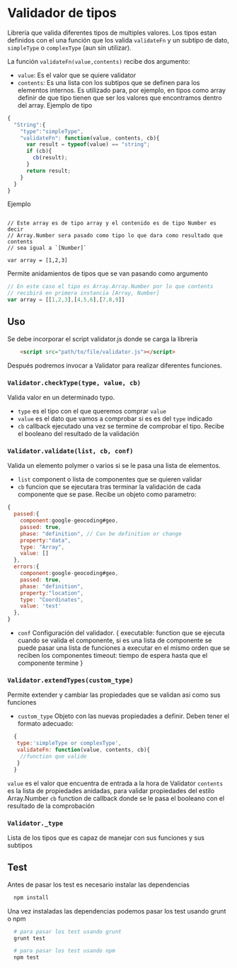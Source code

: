 # Validador de tipos

Librería que valida diferentes tipos de multiples valores. Los tipos estan definidos
con el una función que los valida `validateFn` y un subtipo de dato, `simpleType` o
`complexType` (aun sin utilizar).

La función `validateFn(value,contents)` recibe dos argumento:
  * `value`: Es el valor que se quiere validator
  * `contents`: Es una lista con los subtipos que se definen para los elementos
  internos. Es utilizado para, por ejemplo, en tipos como array definir de que
  tipo tienen que ser los valores que encontramos dentro del array.
Ejemplo de tipo

```javascript
{
  "String":{
    "type":"simpleType",
    "validateFn": function(value, contents, cb){
      var result = typeof(value) == "string";
      if (cb){
        cb(result);
      }
      return result;
    }
  }
}
```

Ejemplo

```javasript

// Este array es de tipo array y el contenido es de tipo Number es decir
// Array.Number sera pasado como tipo lo que dara como resultado que contents
// sea igual a `[Number]`

var array = [1,2,3]

```
Permite anidamientos de tipos que se van pasando como argumento

``` javascript
// En este caso el tipo es Array.Array.Number por lo que contents
// recibirá en primera instancia [Array, Number]
var array = [[1,2,3],[4,5,6],[7,8,9]]
```

## Uso

Se debe incorporar el script validator.js donde se carga la librería

```html
    <script src="path/to/file/validator.js"></script>
```
Después podremos invocar a Validator para realizar diferentes funciones.

### `Validator.checkType(type, value, cb)`

Valida valor en un determinado typo.

  * `type` es el tipo con el que queremos comprar `value`
  * `value` es el dato que vamos a comprobar si es es del `type` indicado
  * `cb` callback ejecutado una vez se termine de comprobar el tipo. Recibe el booleano del resultado de la validación

### `Validator.validate(list, cb, conf)`

Valida un elemento polymer o varios si se le pasa una lista de elementos.

  * `list` component o lista de componentes que se quieren validar
  * `cb` funcion que se ejecutara tras terminar la validación de cada componente que se pase. Recibe un objeto como parametro:

  ```javascript
  {
    passed:{
      component:google-geocoding#geo,
      passed: true,
      phase: "definition", // Can be definition or change
      property:"data",
      type: "Array",
      value: []
    },
    errors:{
      component:google-geocoding#geo,
      passed: true,
      phase: "definition",
      property:"location",
      type: "Coordinates",
      value: 'test'
    },
  }
  ```
  * `conf` Configuración del validador.
    {
      executable: function que se ejecuta cuando se valida el componente, si es una lista de componente se puede pasar una lista de funciones a executar en el mismo orden que se reciben los componentes
      timeout: tiempo de espera hasta que el componente termine
    }

### `Validator.extendTypes(custom_type)`
  Permite extender y cambiar las propiedades que se validan asi como sus funciones

  * `custom_type` Objeto con las nuevas propiedades a definir. Deben tener el formato adecuado:
  
```javascript
  {
   type:'simpleType or complexType',
   validateFn: function(value, contents, cb){
    //function que valide
   }
  }
```
  
  `value` es el valor que encuentra de entrada a la hora de Validator
  `contents` es la lista de propiedades anidadas, para validar propiedades del estilo Array.Number
  `cb` function de callback donde se le pasa el booleano con el resultado de la comprobación

### `Validator._type`
  Lista de los tipos que es capaz de manejar con sus funciones y sus subtipos
## Test

Antes de pasar los test es necesario instalar las dependencias

```bash
  npm install
```

Una vez instaladas las dependencias podemos pasar los test usando grunt o npm

```bash
  # para pasar los test usando grunt
  grunt test

  # para pasar los test usando npm
  npm test
```
